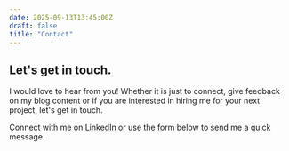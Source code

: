 ```yaml
---
date: 2025-09-13T13:45:00Z
draft: false
title: "Contact"
---
```


## Let's get in touch.
I would love to hear from you! Whether it is just to connect, give feedback on my blog content or if you are interested in hiring me for your next project, let's get in touch.

Connect with me on [LinkedIn](https://www.linkedin.com/in/jonathan-davidson-9345279/) or use the form below to send me a quick message.
    

<script type='module' src='https://interfaces.zapier.com/assets/web-components/zapier-interfaces/zapier-interfaces.esm.js'></script>
<zapier-interfaces-page-embed
    page-id='cmgtl48si001v2g3k8r3c8qel' 
    style='width: 100%; height: 1025px;'>
</zapier-interfaces-page-embed>
